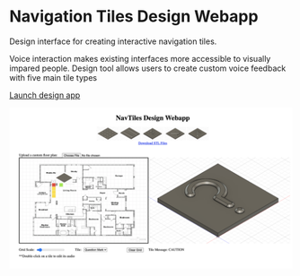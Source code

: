 # Navigation Tiles Design Webapp

Design interface for creating interactive navigation tiles. 

Voice interaction makes existing interfaces more accessible to visually impared people. Design tool allows users to create custom voice feedback with five main tile types

[Launch design app](https://shivaperi.github.io/Navtiles-Webapp/)

![interface](https://github.com/shivaPeri/Navtiles-Webapp/blob/master/image.png)
